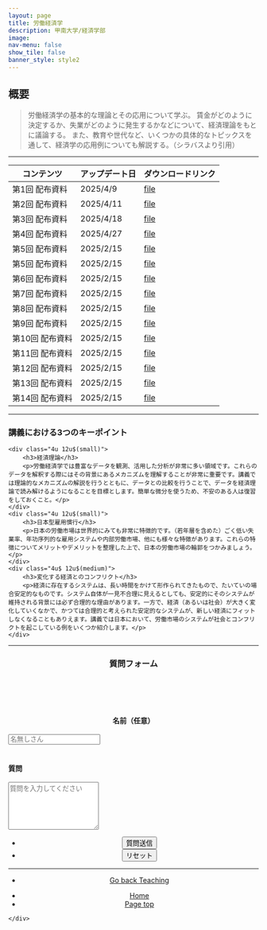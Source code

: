 ```yaml
---
layout: page
title: 労働経済学
description: 甲南大学/経済学部
image: 
nav-menu: false
show_tile: false
banner_style: style2
---
```


<!-- Main -->
<div id="main" class="alt">

<!-- One -->
<section id="one">
	<div class="inner">

<!-- Content -->
<h2>概要</h2>
<blockquote>
労働経済学の基本的な理論とその応用について学ぶ。
賃金がどのように決定するか、失業がどのように発生するかなどについて、経済理論をもとに議論する。
また、教育や世代など、いくつかの具体的なトピックスを通して、経済学の応用例についても解説する。（シラバスより引用）
</blockquote>

<hr class="major" />

<div class="table-wrapper">
	<table>
		<thead>
			<tr>
				<th>コンテンツ</th>
				<th>アップデート日</th>
				<th>ダウンロードリンク</th>
			</tr>
		</thead>
		<tbody>
			<tr>
				<td>第1回 配布資料</td>
				<td>2025/4/9</td>
				<td><a href="{{ site.baseurl }}/assets/pdf/teaching/labor_econ/01-labor.pdf" class="button icon fa-file-pdf-o">file</a></td>
			</tr>
			<tr>
				<td>第2回 配布資料</td>
				<td>2025/4/11</td>
				<td><a href="{{ site.baseurl }}/assets/pdf/teaching/labor_econ/02-labor.pdf" class="button icon fa-file-pdf-o">file</a></td>
			</tr>
			<tr>
				<td>第3回 配布資料</td>
				<td>2025/4/18</td>
				<td><a href="{{ site.baseurl }}/assets/pdf/teaching/labor_econ/03-labor.pdf" class="button icon fa-file-pdf-o">file</a></td>
			</tr>
			<tr>
				<td>第4回 配布資料</td>
				<td>2025/4/27</td>
				<td><a href="{{ site.baseurl }}/assets/pdf/teaching/labor_econ/04-labor.pdf" class="button icon fa-file-pdf-o">file</a></td>
			</tr>
			<tr>
				<td>第5回 配布資料</td>
				<td>2025/2/15</td>
				<td><a href="{{ site.baseurl }}/assets/pdf/teaching/labor_econ/05-labor.pdf" class="button icon fa-file-pdf-o">file</a></td>
			</tr>
			<tr>
				<td>第5回 配布資料</td>
				<td>2025/2/15</td>
				<td><a href="{{ site.baseurl }}/assets/pdf/teaching/labor_econ/05-labor.pdf" class="button icon fa-file-pdf-o">file</a></td>
			</tr>
			<tr>
				<td>第6回 配布資料</td>
				<td>2025/2/15</td>
				<td><a href="{{ site.baseurl }}/assets/pdf/teaching/labor_econ/06-labor.pdf" class="button icon fa-file-pdf-o">file</a></td>
			</tr>
			<tr>
				<td>第7回 配布資料</td>
				<td>2025/2/15</td>
				<td><a href="{{ site.baseurl }}/assets/pdf/teaching/labor_econ/07-labor.pdf" class="button icon fa-file-pdf-o">file</a></td>
			</tr>
			<tr>
				<td>第8回 配布資料</td>
				<td>2025/2/15</td>
				<td><a href="{{ site.baseurl }}/assets/pdf/teaching/labor_econ/08-labor.pdf" class="button icon fa-file-pdf-o">file</a></td>
			</tr>
			<tr>
				<td>第9回 配布資料</td>
				<td>2025/2/15</td>
				<td><a href="{{ site.baseurl }}/assets/pdf/teaching/labor_econ/09-labor.pdf" class="button icon fa-file-pdf-o">file</a></td>
			</tr>
			<tr>
				<td>第10回 配布資料</td>
				<td>2025/2/15</td>
				<td><a href="{{ site.baseurl }}/assets/pdf/teaching/labor_econ/10-labor.pdf" class="button icon fa-file-pdf-o">file</a></td>
			</tr>
			<tr>
				<td>第11回 配布資料</td>
				<td>2025/2/15</td>
				<td><a href="{{ site.baseurl }}/assets/pdf/teaching/labor_econ/11-labor.pdf" class="button icon fa-file-pdf-o">file</a></td>
			</tr>
			<tr>
				<td>第12回 配布資料</td>
				<td>2025/2/15</td>
				<td><a href="{{ site.baseurl }}/assets/pdf/teaching/labor_econ/12-labor.pdf" class="button icon fa-file-pdf-o">file</a></td>
			</tr>
			<tr>
				<td>第13回 配布資料</td>
				<td>2025/2/15</td>
				<td><a href="{{ site.baseurl }}/assets/pdf/teaching/labor_econ/13-labor.pdf" class="button icon fa-file-pdf-o">file</a></td>
			</tr>
			<tr>
				<td>第14回 配布資料</td>
				<td>2025/2/15</td>
				<td><a href="{{ site.baseurl }}/assets/pdf/teaching/labor_econ/14-labor.pdf" class="button icon fa-file-pdf-o">file</a></td>
			</tr>
		</tbody>
	</table>
</div>

<hr class="major" />

<div class="row">
	<div class="12u$ 12u$(small)">
		<h3>講義における3つのキーポイント</h3>
	</div>
	
	<div class="4u 12u$(small)">
		<h3>経済理論</h3>
		<p>労働経済学では豊富なデータを観測、活用した分析が非常に多い領域です。これらのデータを解釈する際にはその背景にあるメカニズムを理解することが非常に重要です。講義では理論的なメカニズムの解説を行うとともに、データとの比較を行うことで、データを経済理論で読み解けるようになることを目標とします。簡単な微分を使うため、不安のある人は復習をしておくこと。</p>
	</div>
	<div class="4u 12u$(small)">
		<h3>日本型雇用慣行</h3>
		<p>日本の労働市場は世界的にみても非常に特徴的です。（若年層を含めた）ごく低い失業率、年功序列的な雇用システムや内部労働市場、他にも様々な特徴があります。これらの特徴についてメリットやデメリットを整理した上で、日本の労働市場の輪郭をつかみましょう。</p>
	</div>
	<div class="4u$ 12u$(medium)">
		<h3>変化する経済とのコンフリクト</h3>
		<p>経済に存在するシステムは、長い時間をかけて形作られてきたもので、たいていの場合安定的なものです。システム自体が一見不合理に見えるとしても、安定的にそのシステムが維持される背景には必ず合理的な理由があります。一方で、経済（あるいは社会）が大きく変化していくなかで、かつては合理的と考えられた安定的なシステムが、新しい経済にフィットしなくなることもありえます。講義では日本において、労働市場のシステムが社会とコンフリクトを起こしている例をいくつか紹介します。</p>
	</div>
</div>

<hr class="major" />

<div class="row">
	<div class="6u$ 12u$(small)" style="float: none; margin: 0 auto;">
		<header>
			<h3>質問フォーム</h3>
		</header>
		<!--質問-->
		<br>
		<form method="post" action="https://YoshitakaOgisu.pythonanywhere.com/submit_reaction"> 
			<!-- 講義識別子 -->
			<input type="hidden" name="course_id" value="labor">
			<!--コンテンツ識別子-->
			<input type="hidden" name="content_type" value="qa">
			<div class="row">
				<div class="4u 12u$(small)">
					<h4 align="center">名前（任意）</h4>
				</div>
				<div class="8u$ 12u$(small)">
					<input type="text" name="student_name" id="student_name" placeholder="名無しさん"/>
				</div>
			</div>
			<br>
			<!-- 質問内容 -->
			<h4>質問</h4>
			<textarea name="labor_question" id="labor_question" 
					placeholder="質問を入力してください" rows="6" required></textarea>
			<br>
			<div class="12u$" align="center">
				<ul class="actions">
					<li><input type="submit" value="質問送信" class="special" /></li>
					<li><input type="reset" value="リセット" /></li>
				</ul>
			</div>
		</form>
	</div>
</div>

<hr class="major" />

<section>
  <div class="inner" align="center">
	<ul class="actions">
	  <li><a href="{{ site.baseurl }}/03-teaching.html" class="button">Go back Teaching</a></li>
	</ul>
  </div>
</section>

<section>
  <div class="inner" align="center">
	<ul class="actions">
	  <li><a href="index.html" class="button">Home</a></li>
	  <li><a href="#banner" class="button special scroll">Page top</a></li>
	</ul>
  </div>
</section>

<!--End Contents-->
	</div>
</section>

</div>
